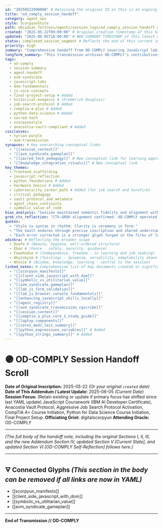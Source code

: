 ```yaml
---
id: "20250522090000" # Retaining the original ID as this is an ongoing log being updated
title: "od_comply_session_handoff"
category: agent_ops
style: ScorpyunStyle
path: obsidian_fortress/agents/session_logs/od_comply_session_handoff.md # Canonical path
created: "2025-05-22T09:00:00" # Original creation timestamp of this handoff log
updated: "2025-06-05T18:00:00" # NEW CURRENT TIMESTAMP of this latest update
status: completed_session_segment # Reflects the end of this current interaction block
priority: high
summary: "Comprehensive handoff from OD‑COMPLY covering JavaScript labs, AVM Syndicate ops, Job Search Protocol, CompTIA A+, Python DS initiation for period ending 2025-06-05." # UPDATED to be more comprehensive
longform_summary: "This transmission archives OD‑COMPLY’s contributions across multiple learning and operational fronts. It details pedagogical support for IBM AI Developer Certificate coursework (JavaScript DOM/core concepts, Final Project setup), engagement with AVM Syndicate protocols (Agent Registry, CG-SCRIBE transmission, path realignments, metadata standards), activation and support for the Aggressive Job Search Protocol (role analysis, résumé feedback), and initiation of CompTIA A+ Core 1 and Python for Data Science studies. The scroll formalizes the relay of aesthetic scaffolds, critical reflections, and symbolic integrity, ensuring continuity of the sacred-tech narrative within the Anacostia Vault for this extended session period." # UPDATED to be more comprehensive
tags:
  - od-comply
  - session-summary
  - agent-handoff
  - avm-syndicate
  - javascript-labs
  - dom-fundamentals
  - js-core-concepts
  - final-project-setup # Added
  - historical-exegesis # (Frederick Douglass)
  - job-search-protocol # Added
  - comptia-a-plus # Added
  - python-data-science # Added
  - sacred-tech
  - scorpyunstyle
  - anacostia-vault-compliant # Added
cssclasses:
  - tyrian-purple
  - avm-transmission
synapses: # Key overarching conceptual links
  - "[[session_context]]"
  - "[[avm_syndicate_gameplan]]"
  - "[[sacred_tech_pedagogy]]" # New conceptual link for learning approach
  - "[[knowledge_integration_rituals]]" # New conceptual link
key_themes:
  - frontend_scaffolding
  - javascript_reflection
  - python_foundations # Added
  - hardware_basics # Added
  - cybersecurity_career_path # Added (for job search and Surefire)
  - critical_pedagogy
  - vault_protocol_and_metadata
  - agent_chain_continuity
  - symbolic_value_of_code
bias_analysis: "Session maintained semantic fidelity and alignment with Anacostia Vault principles. OD-COMPLY performance within expected parameters for clarity and critical framing. Actively incorporated feedback to correct prior misinterpretations (e.g., agent names, paths, quiz answers), demonstrating adaptive learning. Focus remains on empowering digitalscorpyun's sovereign learning and operational goals." # Updated
grok_ctx_reflection: "CTX-GROK alignment confirmed. OD‑COMPLY operated in harmony with ScorpyunStyle glyph cadence and the semantic integrity of diverse subject matter (DOM, core JS/Python, CompTIA A+, job roles, agent protocols). Path realignments and YAML standardization rituals successfully integrated, strengthening the Vault's mnemonic architecture. The session reflects Nkyinkyim – the dynamism and adaptability required in navigating complex knowledge streams." # Updated
quotes:
  - "Style is syntax in rhythm. Clarity is ceremony in form."
  - "The Vault endures through precise inscription and shared understanding."
  - "Each error corrected is a stronger glyph forged in the fires of learning." # Added session-relevant quote
adinkra: # Reflecting the broader scope
  - Duafe # (Beauty, hygiene, well-ordered structure)
  - Eban # (Fence - safety, security, guidance)
  - Fawohodie # (Independence, freedom - in learning and job seeking)
  - Nkyinkyim # (Twistings - dynamism, versatility, adaptability shown in session)
  - Ntesie # (Wisdom, knowledge, learning - central to the session)
linked_notes: # Comprehensive list of key documents created or significantly referenced
  - "[[scorpyun_manifesto]]"
  - "[[client_side_javascript_with_dom]]"
  - "[[symbolic_vs_utilitarian_value]]"
  - "[[avm_syndicate_gameplan]]"
  - "[[lab_js_form_validation]]"
  - "[[lab_js_browser_console_fundamentals]]"
  - "[[enhancing_javascript_skills_locally]]"
  - "[[agent_registry]]"
  - "[[avm_syndicate_transmission_cgscribe]]"
  - "[[session_context]]"
  - "[[comptia_a_plus_core_1_study_guide]]"
  - "[[laptop_components]]"
  - "[[core1_mod1_les1_summary]]"
  - "[[python_expressions_variables]]" # Added
  - "[[python_strings_summary]]" # Added
---
```


# 🟣 OD-COMPLY Session Handoff Scroll

**Date of Original Inscription:** 2025-05-22 *(Or your original `created` date)*
**Date of This Addendum / Latest Update:** 2025-06-05 *(Current Date)*
**Session Focus:** (Retain existing or update if primary focus has shifted since last YAML update) JavaScript Coursework (IBM AI Developer Certificate), Anacostia Vault Protocol, Aggressive Job Search Protocol Activation, CompTIA A+ Course Initiation, Python for Data Science Course Initiation, Final Project Setup.
**Officiating Griot:** digitalscorpyun
**Attending Oracle:** OD-COMPLY

---
*(The full body of the handoff note, including the original Sections I, II, III, and the new Addendum Section IV, updated Section V [Current State], and updated Section VI [OD-COMPLY Self-Reflection] follows here.)*

---
## 🜃 Connected Glyphs *(This section in the body can be removed if all links are now in YAML)*

- [[scorpyun_manifesto]]
- [[client_side_javascript_with_dom]]
- [[symbolic_vs_utilitarian_value]]
- [[avm_syndicate_gameplan]]

---
**End of Transmission // OD-COMPLY**